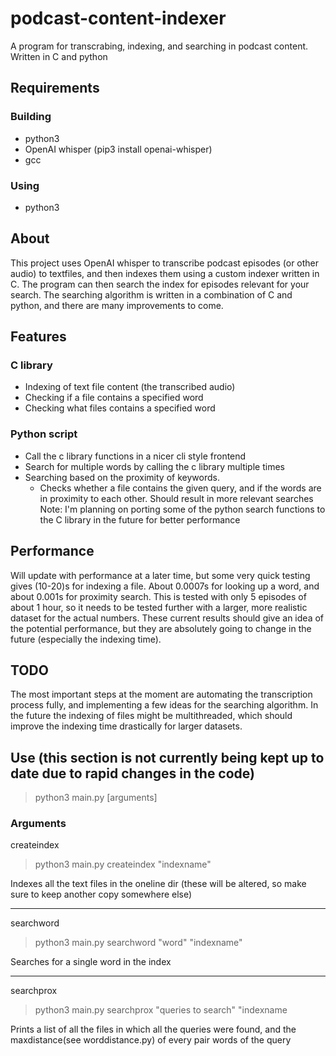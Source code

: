 # podcast-content-indexer
A program for transcrabing, indexing, and searching in podcast content. Written in C and python

## Requirements
### Building
- python3
- OpenAI whisper (pip3 install openai-whisper)
- gcc
### Using
-  python3

## About
This project uses OpenAI whisper to transcribe podcast episodes (or other audio) to textfiles, and then indexes them using a custom indexer written in C. The program can then search the index for episodes relevant for your search. The searching algorithm is written in a combination of C and python, and there are many improvements to come.

## Features
### C library
- Indexing of text file content (the transcribed audio)
- Checking if a file contains a specified word
- Checking what files contains a specified word
### Python script
- Call the c library functions in a nicer cli style frontend
- Search for multiple words by calling the c library multiple times
- Searching based on the proximity of keywords.
  - Checks whether a file contains the given query, and if the words are in proximity to each other. Should result in more relevant searches
Note: I'm planning on porting some of the python search functions to the C library in the future for better performance

## Performance
Will update with performance at a later time, but some very quick testing gives (10-20)s for indexing a file. About 0.0007s for looking up a word, and about 0.001s for proximity search. This is tested with only 5 episodes of about 1 hour, so it needs to be tested further with a larger, more realistic dataset for the actual numbers. These current results should give an idea of the potential performance, but they are absolutely going to change in the future (especially the indexing time).

## TODO
The most important steps at the moment are automating the transcription process fully, and implementing a few ideas for the searching algorithm. In the future the indexing of files might be multithreaded, which should improve the indexing time drastically for larger datasets.

## Use (this section is not currently being kept up to date due to rapid changes in the code)
> python3 main.py [arguments]

### Arguments
createindex
> python3 main.py createindex "indexname"

Indexes all the text files in the oneline dir (these will be altered, so make sure to keep another copy somewhere else)

---

searchword
> python3 main.py searchword "word" "indexname"

Searches for a single word in the index

---

searchprox
> python3 main.py searchprox "queries to search" "indexname

Prints a list of all the files in which all the queries were found, and the maxdistance(see worddistance.py) of every pair words of the query

